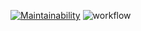[![Maintainability](https://api.codeclimate.com/v1/badges/18d2f44db1cae6982f84/maintainability)](https://codeclimate.com/github/Svencap/Prod/maintainability)
![workflow](https://github.com/Svencap/Prod/actions/workflows/main.yml/badge.svg?event=push)
